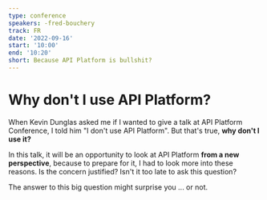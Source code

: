```yaml
---
type: conference
speakers: -fred-bouchery
track: FR
date: '2022-09-16'
start: '10:00'
end: '10:20'
short: Because API Platform is bullshit?
---
```


# Why don't I use API Platform?

When Kevin Dunglas asked me if I wanted to give a talk at API Platform Conference, I told him "I don't use API Platform". But that's true, **why don't I use it?**

In this talk, it will be an opportunity to look at API Platform **from a new perspective**, because to prepare for it, I had to look more into these reasons. Is the concern justified? Isn't it too late to ask this question?

The answer to this big question might surprise you ... or not.





